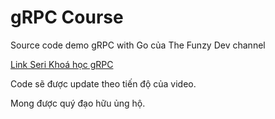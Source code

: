 # gRPC Course

Source code demo gRPC with Go của The Funzy Dev channel

[Link Seri Khoá học gRPC](https://www.youtube.com/watch?v=x8dybRs5q_g&list=PLC4c48H3oDRzLAn-YsHzY306qhuEvjhmh)

Code sẽ được update theo tiến độ của video.

Mong được quý đạo hữu ủng hộ.
